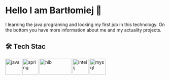 # Hello I am Bartłomiej 👋


I learning the java programing and looking my first job in this technology. On the bottom you have more information about me and my actuality projects.


## :hammer_and_wrench: Tech Stac 


<img src="https://cdn.worldvectorlogo.com/logos/java-4.svg" alt="java" height="50" width="50"> <img 
src="https://cdn.worldvectorlogo.com/logos/spring-3.svg" alt="spring" height="50" width="50"> <img 
src="https://cdn.worldvectorlogo.com/logos/hibernate-1.svg" alt="hib" height="50" width="100"> <img 
src="https://cdn.worldvectorlogo.com/logos/intellij-idea-1.svg" alt="intelij" height="50" width="50"> <img 
src="https://cdn.worldvectorlogo.com/logos/mysql-6.svg" alt="mysql" height="50" width="50"> 

<!--
**jakubartlomiej/jakubartlomiej** is a ✨ _special_ ✨ repository because its `README.md` (this file) appears on your GitHub profile.

Here are some ideas to get you started:

- 🔭 I’m currently working on ...
- 🌱 I’m currently learning ...
- 👯 I’m looking to collaborate on ...
- 🤔 I’m looking for help with ...
- 💬 Ask me about ...
- 📫 How to reach me: ...
- 😄 Pronouns: ...
- ⚡ Fun fact: ...
-->
